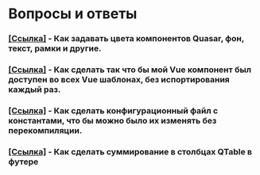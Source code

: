 # Вопросы и ответы

### [[Ссылка]](https://ru.stackoverflow.com/questions/1104152/quasar-кастомный-цвет-q-input-не-в-фокусе) - Как задавать цвета компонентов Quasar, фон, текст, рамки и другие.  
### [[Ссылка]](https://ru.stackoverflow.com/questions/1112838/vue-компонент-во-всех-шаблонах-без-импорта) - Как сделать так что бы мой Vue компонент был доступен во всех Vue шаблонах, без испортирования каждый раз.

### [[Ссылка]](https://ru.stackoverflow.com/questions/1113910/Изменение-данных-конфига-в-quasar-проекте-без-перекомпиляции) - Как сделать конфигурационный файл с константами, что бы можно было их изменять без перекомпиляции.

### [[Ссылка]](https://ru.stackoverflow.com/questions/1108197/Суммирование-в-столбцах-qtable-компонента-quasar) - Как сделать суммирование в столбцах QTable в футере
